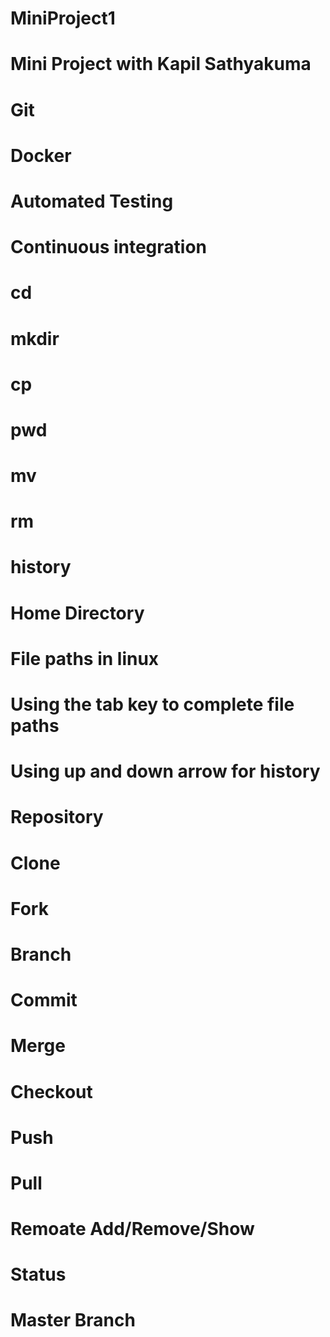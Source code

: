 # MiniProject1
# Mini Project with Kapil Sathyakuma
# Git
# Docker
# Automated Testing
# Continuous integration

# cd
# mkdir
# cp
# pwd
# mv
# rm
# history
# Home Directory
# File paths in linux
# Using the tab key to complete file paths
# Using up and down arrow for history

# Repository
# Clone
# Fork
# Branch
# Commit
# Merge
# Checkout
# Push
# Pull
# Remoate Add/Remove/Show
# Status
# Master Branch
